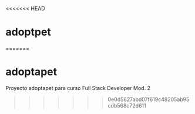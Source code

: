 <<<<<<< HEAD
# adoptpet
=======
# adoptapet
Proyecto adoptapet para curso Full Stack Developer Mod. 2
>>>>>>> 0e0d5627abd07f619c48205ab95cdb568c72d611
